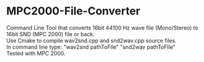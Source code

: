 # MPC2000-File-Converter

Command Line Tool that converts 16bit 44100 Hz wave file (Mono/Stereo) to 16bit SND (MPC 2000) file or back. <br/>
Use Cmake to compile wav2snd.cpp and  snd2wav.cpp source files. <br/>
In command line type: "wav2snd pathToFIle" "snd2wav pathToFIle"<br/>
Tested with MPC 2000. 
